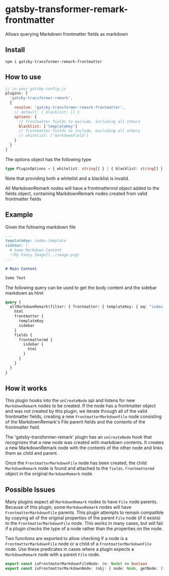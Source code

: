 # gatsby-transformer-remark-frontmatter

Allows querying Markdown frontmatter fields as markdown

## Install

`npm i gatsby-transformer-remark-frontmatter`

## How to use

```javascript
// in your gatsby-config.js
plugins: [
  'gatsby-transformer-remark',
  {
    resolve: 'gatsby-transformer-remark-frontmatter',
    // default: { blacklist: [] }
    options: {
      // frontmatter fields to exclude, including all others
      blacklist: ['templateKey']
      // frontmatter fields to include, excluding all others
      // whitelist: ['markdownField']
    }
  }
]
```

The options object has the following type

```typescript
type PluginOptions = { whitelist: string[] } | { blacklist: string[] } | undefined
```

Note that providing both a whitelist and a blacklist is invalid.

All MarkdownRemark nodes will have a frontmattermd object added to the
fields object, containing MarkdownRemark nodes created from valid frontmatter
fields

## Example

Given the following markdown file

```markdown
---
templateKey: index-template
sidebar: |
  # Some Markdown Content
  ![My Fancy Image](../image.png)
---

# Main Content

Some Text
```

The following query can be used to get the body content and the
sidebar markdown as html

```graphql
query {
  allMarkdownRemark(filter: { frontmatter: { templateKey: { eq: "index-template" } } }) {
    html
    frontmatter {
      templateKey
      sidebar
    }
    fields {
      frontmattermd {
        sidebar {
          html
        }
      }
    }
  }
}
```

## How it works

This plugin hooks into the `onCreateNode` api and listens for
new `MarkdownRemark` nodes to be created. If the node has a
frontmatter object and was not created by this plugin, we
iterate through all of the valid frontmatter fields,
creating a new `FrontmatterMarkdownFile` node consisting of
the MarkdownRemark's File parent fields and the contents
of the frontmatter field.

The 'gatsby-transformer-remark' plugin has an `onCreateNode`
hook that recognizes that a new node was created with
markdown contents. It creates a new MarkdownRemark node
with the contents of the other node and links them as
child and parent.

Once the `FrontmatterMarkdownFile` node has been created,
the child `MarkdownRemark` node is found and attached
to the `fields.frontmattermd` object in the original
`MarkdownRemark` node.

## Possible Issues

Many plugins expect all `MarkdownRemark` nodes to have `File`
node parents. Because of this plugin, some `MarkdownRemark` nodes
will have `FrontmatterMarkdownFile` parents. This plugin attempts
to remain compatible by copying all of the original properties
of the parent `File` node (if it exists) to the `FrontmatterMarkdownFile`
node. This works in many cases, but will fail if a plugin checks the type
of a node rather than the properties on the node.

Two functions are exported to allow checking if a node
is a `FrontmatterMarkdownFile` node or a child of a
`FrontmatterMarkdownFile` node. Use these predicates
in cases where a plugin expects a `MarkdownRemark` node
with a parent `File` node.

```ts
export const isFrontmaterMarkdownFileNode: (n: Node) => boolean
export const isFrontmatterMarkdownNode: (obj: { node: Node, getNode: (id: string) => Node | undefined | null }) => boolean
```
